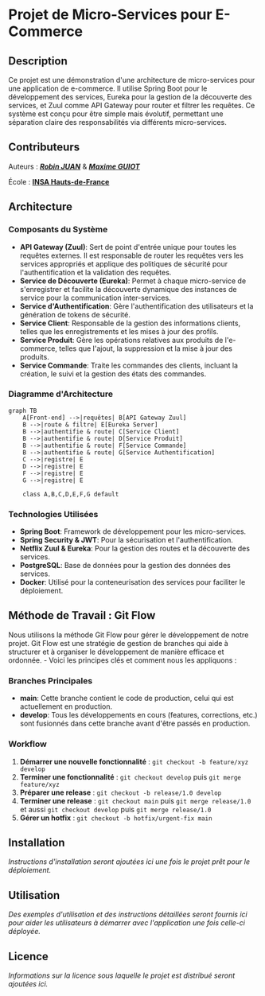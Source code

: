 # Projet de Micro-Services pour E-Commerce

## Description

Ce projet est une démonstration d'une architecture de micro-services pour une application de e-commerce. Il utilise Spring Boot pour le développement des services, Eureka pour la gestion de la découverte des services, et Zuul comme API Gateway pour router et filtrer les requêtes. Ce système est conçu pour être simple mais évolutif, permettant une séparation claire des responsabilités via différents micro-services.

## Contributeurs 
Auteurs : ***[Robin JUAN](https://github.com/rob1juan)*** & ***[Maxime GUIOT](https://github.com/grand0x)***

École : **[INSA Hauts-de-France](https://www.insa-hautsdefrance.fr/)**

## Architecture

### Composants du Système

- **API Gateway (Zuul)**: Sert de point d'entrée unique pour toutes les requêtes externes. Il est responsable de router les requêtes vers les services appropriés et applique des politiques de sécurité pour l'authentification et la validation des requêtes.
- **Service de Découverte (Eureka)**: Permet à chaque micro-service de s'enregistrer et facilite la découverte dynamique des instances de service pour la communication inter-services.
- **Service d'Authentification**: Gère l'authentification des utilisateurs et la génération de tokens de sécurité.
- **Service Client**: Responsable de la gestion des informations clients, telles que les enregistrements et les mises à jour des profils.
- **Service Produit**: Gère les opérations relatives aux produits de l'e-commerce, telles que l'ajout, la suppression et la mise à jour des produits.
- **Service Commande**: Traite les commandes des clients, incluant la création, le suivi et la gestion des états des commandes.

### Diagramme d'Architecture

```mermaid
graph TB
    A[Front-end] -->|requêtes| B[API Gateway Zuul]
    B -->|route & filtre| E[Eureka Server]
    B -->|authentifie & route| C[Service Client]
    B -->|authentifie & route| D[Service Produit]
    B -->|authentifie & route| F[Service Commande]
    B -->|authentifie & route| G[Service Authentification]
    C -->|registre| E
    D -->|registre| E
    F -->|registre| E
    G -->|registre| E

    class A,B,C,D,E,F,G default
```


### Technologies Utilisées

- **Spring Boot**: Framework de développement pour les micro-services.
- **Spring Security & JWT**: Pour la sécurisation et l'authentification.
- **Netflix Zuul & Eureka**: Pour la gestion des routes et la découverte des services.
- **PostgreSQL**: Base de données pour la gestion des données des services.
- **Docker**: Utilisé pour la conteneurisation des services pour faciliter le déploiement.

## Méthode de Travail : Git Flow

Nous utilisons la méthode Git Flow pour gérer le développement de notre projet. Git Flow est une stratégie de gestion de branches qui aide à structurer et à organiser le développement de manière efficace et ordonnée. - Voici les principes clés et comment nous les appliquons :

### Branches Principales

- **main**: Cette branche contient le code de production, celui qui est actuellement en production.
- **develop**: Tous les développements en cours (features, corrections, etc.) sont fusionnés dans cette branche avant d'être passés en production.

### Workflow

1. **Démarrer une nouvelle fonctionnalité** : `git checkout -b feature/xyz develop`
2. **Terminer une fonctionnalité** : `git checkout develop` puis `git merge feature/xyz`
3. **Préparer une release** : `git checkout -b release/1.0 develop`
4. **Terminer une release** : `git checkout main` puis `git merge release/1.0` et aussi `git checkout develop` puis `git merge release/1.0`
5. **Gérer un hotfix** : `git checkout -b hotfix/urgent-fix main`

## Installation

*Instructions d'installation seront ajoutées ici une fois le projet prêt pour le déploiement.*

## Utilisation

*Des exemples d'utilisation et des instructions détaillées seront fournis ici pour aider les utilisateurs à démarrer avec l'application une fois celle-ci déployée.*

## Licence

*Informations sur la licence sous laquelle le projet est distribué seront ajoutées ici.*


